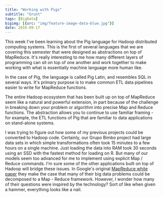 ```yaml
---
title: "Working with Pigs"
subtitle: "Grunt"
tags: [BigData]
bigimg: [{src: "img/feature-image-data-blue.jpg"}]
date: 2016-09-17
---
```


This week I've been learning about the Pig language for Hadoop distributed computing systems. This is the first of several languages that we are covering this semester that were designed as abstractions on top of MapReduce. It's really interesting to me how many different layers of programming can sit on top of one another and work together to make working with what is essentially machine language more human like. 

In the case of Pig, the language is called Pig Latin, and resembles SQL in several ways. It's primary purpose is to make common ETL data pipelines easier to write for MapReduce functions. 

The entire Hadoop ecosystem that has been built up on top of MapReduce seem like a natural and powerful extension, in part because of the challenge in breaking down your problem or algorithm into precise Map and Reduce functions. The abstraction allows you to continue to use familiar framing - for example, the ETL functions of Pig that are familiar to data applications on stand-alone systems. 

I was trying to figure out how some of my previous projects could be converted to Hadoop code. Certainly, our Grupo Bimbo project had large data sets in which simple transformations often took 15 minutes to a few hours on a single machine. Just loading the data into RAM took 30 seconds using an SSD with the fastest method for loading on R. But many of our models seem too advanced for me to implement using explicit Map / Reduce commands. I'm sure some of the other applications built on top of Hadoop will bridge these issues. In Google's original [MapReduce white paper] they make the case that many of their big data problems could be decomposed to a Map - Reduce framework. However, I wonder how many of their questions were inspired by the technology? Sort of like when given a hammer, everything looks like a nail. 

[MapReduce white paper]: http://static.googleusercontent.com/media/research.google.com/en//archive/mapreduce-osdi04.pdf
